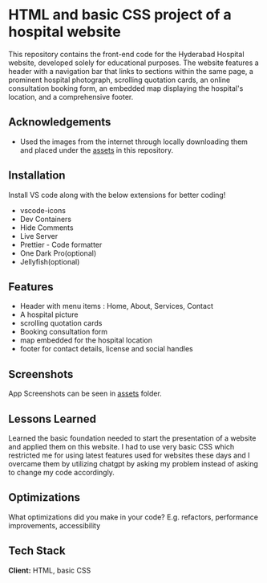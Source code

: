 
# HTML and basic CSS project of a hospital website

This repository contains the front-end code for the Hyderabad Hospital website, developed solely for educational purposes. The website features a header with a navigation bar that links to sections within the same page, a prominent hospital photograph, scrolling quotation cards, an online consultation booking form, an embedded map displaying the hospital's location, and a comprehensive footer.

## Acknowledgements

 - Used the images from the internet through locally downloading them and placed under the [assets](https://awesomeopensource.com/project/elangosundar/awesome-README-templates) in this repository.

## Installation

Install VS code along with the below extensions for better coding!

- vscode-icons
- Dev Containers
- Hide Comments
- Live Server
- Prettier - Code formatter
- One Dark Pro(optional)
- Jellyfish(optional)

    
## Features

- Header with menu items : Home, About, Services, Contact
- A hospital picture 
- scrolling quotation cards
- Booking consultation form
- map embedded for the hospital location
- footer for contact details, license and social handles


## Screenshots

App Screenshots can be seen in [assets](https://github.com/Kalpana-17/HTMLProject/tree/main/assets) folder.


## Lessons Learned

Learned the basic foundation needed to start the presentation of a website and applied them on this website. I had to use very basic CSS which restricted me for using latest features used for websites these days and I overcame them by utilizing chatgpt by asking my problem instead of asking to change my code accordingly.


## Optimizations

What optimizations did you make in your code? E.g. refactors, performance improvements, accessibility


## Tech Stack

**Client:** HTML, basic CSS
